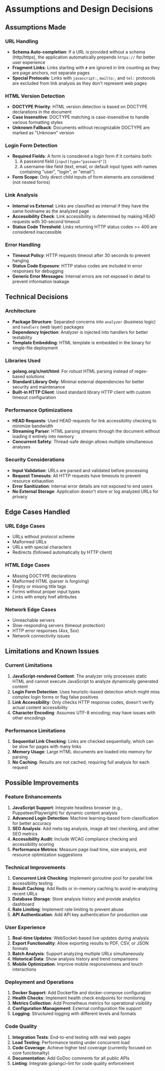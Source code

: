 # Assumptions and Design Decisions

## Assumptions Made

### URL Handling
- **Schema Auto-completion**: If a URL is provided without a schema (http/https), the application automatically prepends `https://` for better user experience
- **Fragment Links**: Links starting with `#` are ignored in link counting as they are page anchors, not separate pages
- **Special Protocols**: Links with `javascript:`, `mailto:`, and `tel:` protocols are excluded from link analysis as they don't represent web pages

### HTML Version Detection
- **DOCTYPE Priority**: HTML version detection is based on DOCTYPE declarations in the document
- **Case Insensitive**: DOCTYPE matching is case-insensitive to handle various formatting styles
- **Unknown Fallback**: Documents without recognizable DOCTYPE are marked as "Unknown" version

### Login Form Detection
- **Required Fields**: A form is considered a login form if it contains both:
  1. A password field (`input[type="password"]`)
  2. A username-like field (text, email, or default input types with names containing "user", "login", or "email")
- **Form Scope**: Only direct child inputs of form elements are considered (not nested forms)

### Link Analysis
- **Internal vs External**: Links are classified as internal if they have the same hostname as the analyzed page
- **Accessibility Check**: Link accessibility is determined by making HEAD requests with 30-second timeout
- **Status Code Threshold**: Links returning HTTP status codes >= 400 are considered inaccessible

### Error Handling
- **Timeout Policy**: HTTP requests timeout after 30 seconds to prevent hanging
- **Status Code Exposure**: HTTP status codes are included in error responses for debugging
- **Generic Error Messages**: Internal errors are not exposed in detail to prevent information leakage

## Technical Decisions

### Architecture
- **Package Structure**: Separated concerns into `analyzer` (business logic) and `handlers` (web layer) packages
- **Dependency Injection**: Analyzer is injected into handlers for better testability
- **Template Embedding**: HTML template is embedded in the binary for single-file deployment

### Libraries Used
- **golang.org/x/net/html**: For robust HTML parsing instead of regex-based solutions
- **Standard Library Only**: Minimal external dependencies for better security and maintenance
- **Built-in HTTP Client**: Used standard library HTTP client with custom timeout configuration

### Performance Optimizations
- **HEAD Requests**: Used HEAD requests for link accessibility checking to minimize bandwidth
- **Streaming Parser**: HTML parsing streams through the document without loading it entirely into memory
- **Concurrent Safety**: Thread-safe design allows multiple simultaneous analyses

### Security Considerations
- **Input Validation**: URLs are parsed and validated before processing
- **Request Timeouts**: All HTTP requests have timeouts to prevent resource exhaustion
- **Error Sanitization**: Internal error details are not exposed to end users
- **No External Storage**: Application doesn't store or log analyzed URLs for privacy

## Edge Cases Handled

### URL Edge Cases
- URLs without protocol scheme
- Malformed URLs
- URLs with special characters
- Redirects (followed automatically by HTTP client)

### HTML Edge Cases
- Missing DOCTYPE declarations
- Malformed HTML (parser is forgiving)
- Empty or missing title tags
- Forms without proper input types
- Links with empty href attributes

### Network Edge Cases
- Unreachable servers
- Slow-responding servers (timeout protection)
- HTTP error responses (4xx, 5xx)
- Network connectivity issues

## Limitations and Known Issues

### Current Limitations
1. **JavaScript-rendered Content**: The analyzer only processes static HTML and cannot execute JavaScript to analyze dynamically generated content
2. **Login Form Detection**: Uses heuristic-based detection which might miss complex login forms or flag false positives
3. **Link Accessibility**: Only checks HTTP response codes, doesn't verify actual content accessibility
4. **Character Encoding**: Assumes UTF-8 encoding; may have issues with other encodings

### Performance Limitations
1. **Sequential Link Checking**: Links are checked sequentially, which can be slow for pages with many links
2. **Memory Usage**: Large HTML documents are loaded into memory for parsing
3. **No Caching**: Results are not cached, requiring full analysis for each request

## Possible Improvements

### Feature Enhancements
1. **JavaScript Support**: Integrate headless browser (e.g., Puppeteer/Playwright) for dynamic content analysis
2. **Advanced Login Detection**: Machine learning-based form classification for better accuracy
3. **SEO Analysis**: Add meta tag analysis, image alt text checking, and other SEO metrics
4. **Accessibility Audit**: Include WCAG compliance checking and accessibility scoring
5. **Performance Metrics**: Measure page load time, size analysis, and resource optimization suggestions

### Technical Improvements
1. **Concurrent Link Checking**: Implement goroutine pool for parallel link accessibility testing
2. **Result Caching**: Add Redis or in-memory caching to avoid re-analyzing recent URLs
3. **Database Storage**: Store analysis history and provide analytics dashboard
4. **Rate Limiting**: Implement rate limiting to prevent abuse
5. **API Authentication**: Add API key authentication for production use

### User Experience
1. **Real-time Updates**: WebSocket-based live updates during analysis
2. **Export Functionality**: Allow exporting results to PDF, CSV, or JSON formats
3. **Batch Analysis**: Support analyzing multiple URLs simultaneously
4. **Historical Data**: Show analysis history and trend comparisons
5. **Mobile Optimization**: Improve mobile responsiveness and touch interactions

### Deployment and Operations
1. **Docker Support**: Add Dockerfile and docker-compose configuration
2. **Health Checks**: Implement health check endpoints for monitoring
3. **Metrics Collection**: Add Prometheus metrics for operational visibility
4. **Configuration Management**: External configuration file support
5. **Logging**: Structured logging with different levels and formats

### Code Quality
1. **Integration Tests**: End-to-end testing with real web pages
2. **Load Testing**: Performance testing under concurrent load
3. **Code Coverage**: Achieve higher test coverage (currently focused on core functionality)
4. **Documentation**: Add GoDoc comments for all public APIs
5. **Linting**: Integrate golangci-lint for code quality enforcement